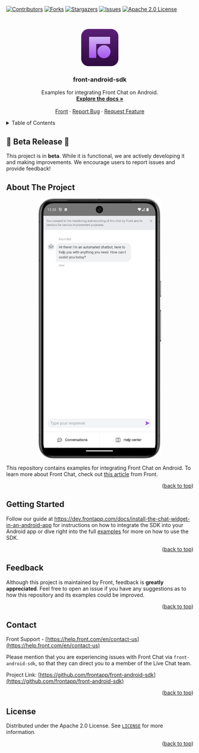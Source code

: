 <a name="readme-top"></a>

<!-- PROJECT SHIELDS -->

[![Contributors][contributors-shield]][contributors-url]
[![Forks][forks-shield]][forks-url]
[![Stargazers][stars-shield]][stars-url]
[![Issues][issues-shield]][issues-url]
[![Apache 2.0 License][license-shield]][license-url]

<!-- PROJECT LOGO -->
<br />
<p align="center">
  <a href="https://github.com/frontapp/front-android-sdk">
   <img src="https://github.com/frontapp/front-android-sdk/raw/main/public/front-app-icon.png" alt="Logo" height="100">
  </a>
</p>

<h3 align="center">front-android-sdk</h3>

<p align="center">
  Examples for integrating Front Chat on Android.
  <br />
  <a href="https://dev.frontapp.com/docs/install-the-chat-widget-in-an-android-app"><strong>Explore the docs »</strong></a>
  <br />
  <br />
  <a href="https://front.com/">Front</a>
  ·
  <a href="https://github.com/frontapp/front-android-sdk/issues">Report Bug</a>
  ·
  <a href="https://github.com/frontapp/front-android-sdk/issues">Request Feature</a>
</p>

<!-- TABLE OF CONTENTS -->
<details>
  <summary>Table of Contents</summary>
  <ol>
    <li>
      <a href="#about-the-project">About The Project</a>
    </li>
    <li><a href="#getting-started">Getting Started</a></li>
    <li>
      <a href="#running-front-chat-sdk-locally">Running front-chat-sdk locally</a>
      <ul>
        <li><a href="#install-and-run">Install and run</a></li>
        <li><a href="#usage">Usage</a></li>
      </ul>
    </li>
    <li><a href="#feedback">Feedback</a></li>
    <li><a href="#contact">Contact</a></li>
    <li><a href="#license">License</a></li>
  </ol>
</details>

<!-- ABOUT THE PROJECT -->

## 🚧 Beta Release 🚧

This project is in **beta**. While it is functional, we are actively developing it and making improvements.
We encourage users to report issues and provide feedback!

## About The Project

<p align="center">
  <picture>
    <source media="(prefers-color-scheme: dark)" srcset="https://github.com/frontapp/front-android-sdk/raw/main/public/front-android-sdk-front-chat-example.png">
    <img src="https://github.com/frontapp/front-android-sdk/raw/main/public/front-android-sdk-front-chat-example.png" alt="front-android-sdk Screen Shot" height="700">
  </picture>
</p>

This repository contains examples for integrating Front Chat on Android. To learn more about Front Chat, check out [this article](https://help.front.com/en/articles/2062) from Front.

<p align="right">(<a href="#readme-top">back to top</a>)</p>

<!-- GETTING STARTED -->

## Getting Started

Follow our guide at https://dev.frontapp.com/docs/install-the-chat-widget-in-an-android-app for instructions on how to integrate the SDK into your Android app or dive right into the full [examples](https://github.com/frontapp/front-android-sdk/tree/main/Examples) for more on how to use the SDK.

<p align="right">(<a href="#readme-top">back to top</a>)</p>

<!-- FEEDBACK -->

## Feedback

Although this project is maintained by Front, feedback is **greatly appreciated**. Feel free to open an issue if you have any suggestions as to how this repository and its examples could be improved.

<p align="right">(<a href="#readme-top">back to top</a>)</p>

<!-- CONTACT -->

## Contact

Front Support - [https://help.front.com/en/contact-us](https://help.front.com/en/contact-us)

Please mention that you are experiencing issues with Front Chat via `front-android-sdk`, so that they can direct you to a member of the Live Chat team.

Project Link: [https://github.com/frontapp/front-android-sdk](https://github.com/frontapp/front-android-sdk)

<p align="right">(<a href="#readme-top">back to top</a>)</p>

<!-- LICENSE -->

## License

Distributed under the Apache 2.0 License. See [`LICENSE`][license-url] for more information.

<p align="right">(<a href="#readme-top">back to top</a>)</p>

<!-- MARKDOWN LINKS & IMAGES -->
<!-- https://www.markdownguide.org/basic-syntax/#reference-style-links -->

[contributors-shield]: https://img.shields.io/github/contributors/frontapp/front-android-sdk.svg?style=for-the-badge
[contributors-url]: https://github.com/frontapp/front-android-sdk/graphs/contributors
[forks-shield]: https://img.shields.io/github/forks/frontapp/front-android-sdk.svg?style=for-the-badge
[forks-url]: https://github.com/frontapp/front-android-sdk/network/members
[stars-shield]: https://img.shields.io/github/stars/frontapp/front-android-sdk.svg?style=for-the-badge
[stars-url]: https://github.com/frontapp/front-android-sdk/stargazers
[issues-shield]: https://img.shields.io/github/issues/frontapp/front-android-sdk.svg?style=for-the-badge
[issues-url]: https://github.com/frontapp/front-android-sdk/issues
[license-shield]: https://img.shields.io/github/license/frontapp/front-android-sdk.svg?style=for-the-badge
[license-url]: https://github.com/frontapp/front-android-sdk/blob/master/LICENSE.txt
